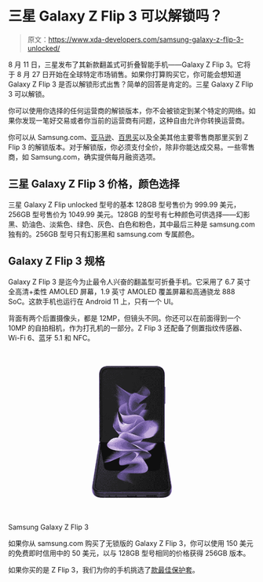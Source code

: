 # 三星 Galaxy Z Flip 3 可以解锁吗？

> 原文：<https://www.xda-developers.com/samsung-galaxy-z-flip-3-unlocked/>

8 月 11 日，三星发布了其新款翻盖式可折叠智能手机——Galaxy Z Flip 3。它将于 8 月 27 日开始在全球特定市场销售。如果你打算购买它，你可能会想知道 Galaxy Z Flip 3 是否以解锁形式出售？简单的回答是肯定的。三星 Galaxy Z Flip 3 可以解锁。

你可以使用你选择的任何运营商的解锁版本，你不会被锁定到某个特定的网络。如果你发现一笔好交易或者你当前的运营商有问题，这种自由允许你转换运营商。

你可以从 Samsung.com、[亚马逊](https://www.amazon.com/dp/B097CNP994/?tag=xda-22cg420-20&ascsubtag=UUxdaUeUpU3817&asc_refurl=https%3A%2F%2Fwww.xda-developers.com%2Fsamsung-galaxy-z-flip-3-unlocked%2F&asc_campaign=Short-Term)、[百思买](https://shop-links.co/1748949809430365698?u1=34c08054-6ad8-4091-9bfb-6896823d18ad)以及全美其他主要零售商那里买到 Z Flip 3 的解锁版本。对于解锁版，你必须支付全价，除非你能达成交易。一些零售商，如 Samsung.com，确实提供每月融资选项。

## 三星 Galaxy Z Flip 3 价格，颜色选择

三星 Galaxy Z Flip unlocked 型号的基本 128GB 型号售价为 999.99 美元，256GB 型号售价为 1049.99 美元。128GB 的型号有七种颜色可供选择——幻影黑、奶油色、淡紫色、绿色、灰色、白色和粉色，其中最后三种是 samsung.com 独有的。256GB 型号只有幻影黑和 samsung.com 专属颜色。

## Galaxy Z Flip 3 规格

Galaxy Z Flip 3 是迄今为止最令人兴奋的翻盖型可折叠手机。它采用了 6.7 英寸全高清+柔性 AMOLED 屏幕，1.9 英寸 AMOLED 覆盖屏幕和高通骁龙 888 SoC。这款手机也运行在 Android 11 上，只有一个 UI。

背面有两个后置摄像头，都是 12MP，但镜头不同。你还可以在前面得到一个 10MP 的自拍相机，作为打孔机的一部分。Z Flip 3 还配备了侧置指纹传感器、Wi-Fi 6、蓝牙 5.1 和 NFC。

 <picture>![The Samsung Galaxy Z Flip 3 is now available for $699.99 on Amazon, its lowest price on the platform yet.](img/f99604dfd0ef38a433b0bf1eb1c8de80.png)</picture> 

Samsung Galaxy Z Flip 3

如果你从 samsung.com 购买了无锁版的 Galaxy Z Flip 3，你可以使用 150 美元的免费即时信用中的 50 美元，以与 128GB 型号相同的价格获得 256GB 版本。

如果你买的是 Z Flip 3，我们为你的手机挑选了[款最佳保护套](https://www.xda-developers.com/best-galaxy-z-flip-3-cases/)。